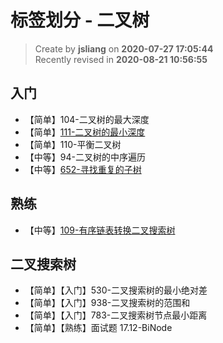 标签划分 - 二叉树
===

> Create by **jsliang** on **2020-07-27 17:05:44**  
> Recently revised in **2020-08-21 10:56:55**

## 入门

* 【简单】104-二叉树的最大深度
* 【简单】[111-二叉树的最小深度](https://leetcode-cn.com/problems/minimum-depth-of-binary-tree/)
* 【简单】110-平衡二叉树
* 【中等】94-二叉树的中序遍历
* 【中等】[652-寻找重复的子树](https://leetcode-cn.com/problems/find-duplicate-subtrees/)

## 熟练

* 【中等】[109-有序链表转换二叉搜索树](https://leetcode-cn.com/problems/convert-sorted-list-to-binary-search-tree/)

## 二叉搜索树

* 【简单】【入门】530-二叉搜索树的最小绝对差
* 【简单】【入门】938-二叉搜索树的范围和
* 【简单】【入门】783-二叉搜索树节点最小距离
* 【简单】【熟练】面试题 17.12-BiNode